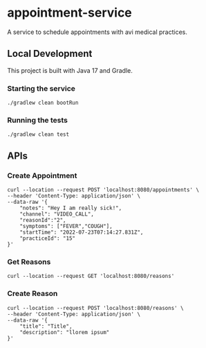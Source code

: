 # appointment-service

A service to schedule appointments with avi medical practices.


## Local Development

This project is built with Java 17 and Gradle.

### Starting the service

`./gradlew clean bootRun`

### Running the tests

`./gradlew clean test`

## APIs

### Create Appointment

```
curl --location --request POST 'localhost:8080/appointments' \
--header 'Content-Type: application/json' \
--data-raw '{
    "notes": "Hey I am really sick!",
    "channel": "VIDEO_CALL",
    "reasonId":"2",
    "symptoms": ["FEVER","COUGH"],
    "startTime": "2022-07-23T07:14:27.831Z",
    "practiceId": "15"
}'
```

### Get Reasons

```
curl --location --request GET 'localhost:8080/reasons'
```

### Create Reason

```
curl --location --request POST 'localhost:8080/reasons' \
--header 'Content-Type: application/json' \
--data-raw '{
    "title": "Title",
    "description": "llorem ipsum"
}'
```
